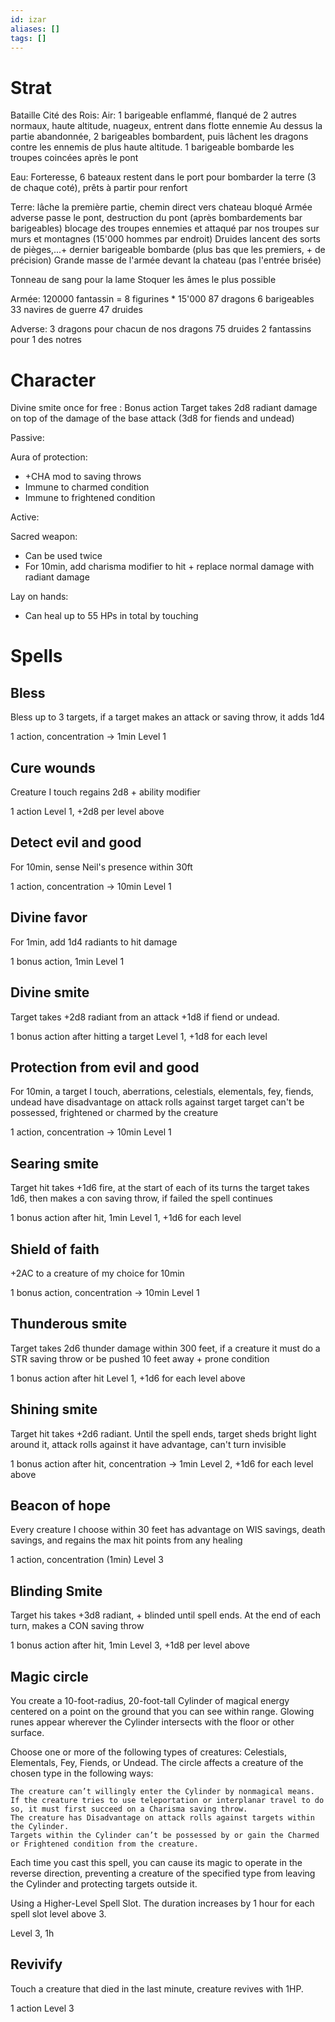 ```yaml
---
id: izar
aliases: []
tags: []
---
```


# Strat

Bataille Cité des Rois:
Air:
1 barigeable enflammé, flanqué de 2 autres normaux, haute altitude, nuageux, entrent dans flotte ennemie
Au dessus la partie abandonnée, 2 barigeables bombardent, puis lâchent les dragons contre les ennemis de plus haute altitude.
1 barigeable bombarde les troupes coincées après le pont

Eau:
Forteresse, 6 bateaux restent dans le port pour bombarder la terre (3 de chaque coté), prêts à partir pour renfort

Terre:
lâche la première partie, chemin direct vers chateau bloqué
Armée adverse passe le pont, destruction du pont (après bombardements bar barigeables)
blocage des troupes ennemies et attaqué par nos troupes sur murs et montagnes (15'000 hommes par endroit)
Druides lancent des sorts de pièges,...+ dernier barigeable bombarde (plus bas que les premiers, + de précision)
Grande masse de l'armée devant la chateau (pas l'entrée brisée)

Tonneau de sang pour la lame
Stoquer les âmes le plus possible

Armée:
120000 fantassin = 8 figurines \* 15'000
87 dragons
6 barigeables
33 navires de guerre
47 druides

Adverse:
3 dragons pour chacun de nos dragons
75 druides
2 fantassins pour 1 des notres

# Character

Divine smite once for free :
Bonus action
Target takes 2d8 radiant damage on top of the damage of the base attack (3d8 for fiends and undead)

Passive:

Aura of protection:

- +CHA mod to saving throws
- Immune to charmed condition
- Immune to frightened condition

Active:

Sacred weapon:

- Can be used twice
- For 10min, add charisma modifier to hit + replace normal damage with radiant damage

Lay on hands:

- Can heal up to 55 HPs in total by touching

# Spells

## Bless

Bless up to 3 targets, if a target makes an attack or saving throw, it adds 1d4

1 action, concentration -> 1min
Level 1

## Cure wounds

Creature I touch regains 2d8 + ability modifier

1 action
Level 1, +2d8 per level above

## Detect evil and good

For 10min, sense Neil's presence within 30ft

1 action, concentration -> 10min
Level 1

## Divine favor

For 1min, add 1d4 radiants to hit damage

1 bonus action, 1min
Level 1

## Divine smite

Target takes +2d8 radiant from an attack +1d8 if fiend or undead.

1 bonus action after hitting a target
Level 1, +1d8 for each level

## Protection from evil and good

For 10min, a target I touch, aberrations, celestials, elementals, fey, fiends, undead have disadvantage on attack rolls against target
target can't be possessed, frightened or charmed by the creature

1 action, concentration -> 10min
Level 1

## Searing smite

Target hit takes +1d6 fire, at the start of each of its turns the target takes 1d6, then makes a con saving throw, if failed the spell continues

1 bonus action after hit, 1min
Level 1, +1d6 for each level

## Shield of faith

+2AC to a creature of my choice for 10min

1 bonus action, concentration -> 10min
Level 1

## Thunderous smite

Target takes 2d6 thunder damage within 300 feet, if a creature it must do a STR saving throw or be pushed 10 feet away + prone condition

1 bonus action after hit
Level 1, +1d6 for each level above

## Shining smite

Target hit takes +2d6 radiant. Until the spell ends, target sheds bright light around it, attack rolls against it have advantage, can't turn invisible

1 bonus action after hit, concentration -> 1min
Level 2, +1d6 for each level above

## Beacon of hope

Every creature I choose within 30 feet has advantage on WIS savings, death savings, and regains the max hit points from any healing

1 action, concentration (1min)
Level 3

## Blinding Smite

Target his takes +3d8 radiant, + blinded until spell ends. At the end of each turn, makes a CON saving throw

1 bonus action after hit, 1min
Level 3, +1d8 per level above

## Magic circle

You create a 10-foot-radius, 20-foot-tall Cylinder of magical energy centered on a point on the ground that you can see within range. Glowing runes appear wherever the Cylinder intersects with the floor or other surface.

Choose one or more of the following types of creatures: Celestials, Elementals, Fey, Fiends, or Undead. The circle affects a creature of the chosen type in the following ways:

    The creature can’t willingly enter the Cylinder by nonmagical means. If the creature tries to use teleportation or interplanar travel to do so, it must first succeed on a Charisma saving throw.
    The creature has Disadvantage on attack rolls against targets within the Cylinder.
    Targets within the Cylinder can’t be possessed by or gain the Charmed or Frightened condition from the creature.

Each time you cast this spell, you can cause its magic to operate in the reverse direction, preventing a creature of the specified type from leaving the Cylinder and protecting targets outside it.

Using a Higher-Level Spell Slot. The duration increases by 1 hour for each spell slot level above 3.

Level 3, 1h

## Revivify

Touch a creature that died in the last minute, creature revives with 1HP.

1 action
Level 3
